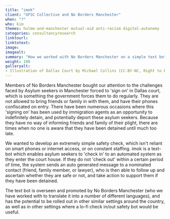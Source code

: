 ```yaml
---
title: "imok"
client: "GFSC Collective and No Borders Manchester"
when: "?"
who: kim
themes: hulme-and-manchester mutual-aid anti-racism digital-autonomy
categories: consultancyresearch
linktourl:
linktotext:
image:
imagealt:
summary: "How we worked with No Borders Manchester on a simple text bot to support and protect Asylum seekers who are forced to 'sign on'."
weight: 100
galleryalt:
- Illustration of Dallas Court by Michael Collins (CC-BY-NC, Right to Remain)
---
```


Members of No Borders Manchester bought our attention to the challenges faced by Asylum seekers in Manchester forced to 'sign on' in Dallas court, which is something the government forces them to do regularly. They are not allowed to bring friends or family in with them, and have their phones confiscated on entry. There have been numerous occasions where this 'signing on' has been used by immigration agents as an opportunity to indefinitely detain, and potentially deport these asylum seekers. Because they have no way of informing friends and family of their plight, there are times when no one is aware that they have been detained until much too late.

We wanted to develop an extremely simple safety check, which isn't reliant on smart phones or internet access, or on constant staffing. imok is a text-bot which enables asylum seekers to 'check in' to an automated system as they enter the court house. If they do not 'check out' within a certain period of time, the system sends an auto generated message to a nominated contact (friend, family member, or lawyer), who is then able to follow up and ascertain whether they are safe or not, and take action to support them if they have been detained.

The text bot is overseen and promoted by No Borders Manchester (who we have worked with to translate it into a number of different languages), and has the potential to be rolled out in other similar settings around the country, as well as in other settings where a lo-fi check in/out safety bot would be useful. 
